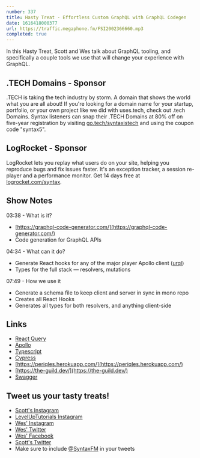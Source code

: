 ```yaml
---
number: 337
title: Hasty Treat - Effortless Custom GraphQL with GraphQL Codegen
date: 1616418000377
url: https://traffic.megaphone.fm/FSI2002366660.mp3
completed: true
---
```


In this Hasty Treat, Scott and Wes talk about GraphQL tooling, and specifically a couple tools we use that will change your experience with GraphQL.

## .TECH Domains - Sponsor
.TECH is taking the tech industry by storm. A domain that shows the world what you are all about! If you're looking for a domain name for your startup, portfolio, or your own project like we did with uses.tech, check out .tech Domains. Syntax listeners can snap their .TECH Domains at 80% off on five-year registration by visiting [go.tech/syntaxistech](https://go.tech/syntaxistech) and using the coupon code "syntax5".

## LogRocket - Sponsor
LogRocket lets you replay what users do on your site, helping you reproduce bugs and fix issues faster. It's an exception tracker, a session re-player and a performance monitor. Get 14 days free at [logrocket.com/syntax](https://logrocket.com/syntax).

## Show Notes
03:38 - What is it?
* [https://graphql-code-generator.com/](https://graphql-code-generator.com/)
* Code generation for GraphQL APIs

04:34 - What can it do?
* Generate React hooks for any of the major player Apollo client ([urql](https://github.com/FormidableLabs/urql))
* Types for the full stack — resolvers, mutations

07:49 - How we use it
* Generate a schema file to keep client and server in sync in mono repo
* Creates all React Hooks
* Generates all types for both resolvers, and anything client-side

## Links
* [React Query](https://react-query.tanstack.com/)
* [Apollo](https://www.apollographql.com/)
* [Typescript](https://www.typescriptlang.org/)
* [Cypress](https://www.cypress.io/)
* [https://periqles.herokuapp.com/](https://periqles.herokuapp.com/)
* [https://the-guild.dev/](https://the-guild.dev/)
* [Swagger](https://swagger.io/)

## Tweet us your tasty treats!
* [Scott's Instagram](https://www.instagram.com/stolinski/)
* [LevelUpTutorials Instagram](https://www.instagram.com/LevelUpTutorials/)
* [Wes' Instagram](https://www.instagram.com/wesbos/)
* [Wes' Twitter](https://twitter.com/wesbos)
* [Wes' Facebook](https://www.facebook.com/wesbos.developer)
* [Scott's Twitter](https://twitter.com/stolinski)
* Make sure to include [@SyntaxFM](https://twitter.com/SyntaxFM) in your tweets